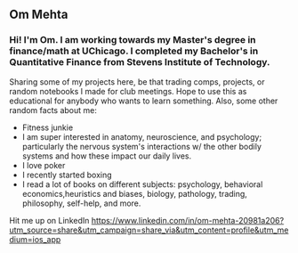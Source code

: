 ## Om Mehta

### Hi! I'm Om. I am working towards my Master's degree in finance/math at UChicago. I completed my Bachelor's in Quantitative Finance from Stevens Institute of Technology.

Sharing some of my projects here, be that trading comps, projects, or random notebooks I made for club meetings. Hope to use this as educational for anybody who wants to learn something. Also, some other random facts about me:

- Fitness junkie
- I am super interested in anatomy, neuroscience, and psychology; particularly the nervous system's interactions w/ the other bodily systems and how these impact our daily lives.
- I love poker
- I recently started boxing
- I read a lot of books on different subjects: psychology, behavioral economics,heuristics and biases, biology, pathology, trading, philosophy, self-help, and more.



Hit me up on LinkedIn https://www.linkedin.com/in/om-mehta-20981a206?utm_source=share&utm_campaign=share_via&utm_content=profile&utm_medium=ios_app

